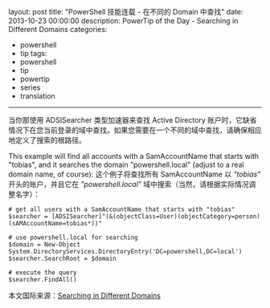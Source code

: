 ﻿layout: post
title: "PowerShell 技能连载 - 在不同的 Domain 中查找"
date: 2013-10-23 00:00:00
description: PowerTip of the Day - Searching in Different Domains
categories:
- powershell
- tip
tags:
- powershell
- tip
- powertip
- series
- translation
---
当你那使用 ADSISearcher 类型加速器来查找 Active Directory 账户时，它缺省情况下在您当前登录的域中查找。如果您需要在一个不同的域中查找，请确保相应地定义了搜索的根路径。

This example will find all accounts with a SamAccountName that starts with "tobias", and it searches the domain "powershell.local" (adjust to a real domain name, of course):
这个例子将查找所有 SamAccountName 以 *"tobias"* 开头的账户，并且它在 *"powershell.local"* 域中搜索（当然，请根据实际情况调整名字）：

	# get all users with a SamAccountName that starts with "tobias"
	$searcher = [ADSISearcher]"(&(objectClass=User)(objectCategory=person)(sAMAccountName=tobias*))"
	
	# use powershell.local for searching
	$domain = New-Object System.DirectoryServices.DirectoryEntry('DC=powershell,DC=local')
	$searcher.SearchRoot = $domain
	
	# execute the query
	$searcher.FindAll() 

<!--more-->
本文国际来源：[Searching in Different Domains](http://powershell.com/cs/blogs/tips/archive/2013/10/23/searching-in-different-domains.aspx)

